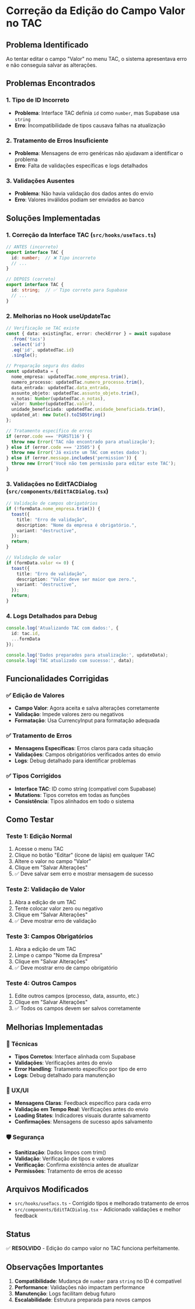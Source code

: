 # Correção da Edição do Campo Valor no TAC

## Problema Identificado
Ao tentar editar o campo "Valor" no menu TAC, o sistema apresentava erro e não conseguia salvar as alterações.

## Problemas Encontrados

### 1. Tipo de ID Incorreto
- **Problema**: Interface TAC definia `id` como `number`, mas Supabase usa `string`
- **Erro**: Incompatibilidade de tipos causava falhas na atualização

### 2. Tratamento de Erros Insuficiente
- **Problema**: Mensagens de erro genéricas não ajudavam a identificar o problema
- **Erro**: Falta de validações específicas e logs detalhados

### 3. Validações Ausentes
- **Problema**: Não havia validação dos dados antes do envio
- **Erro**: Valores inválidos podiam ser enviados ao banco

## Soluções Implementadas

### 1. Correção da Interface TAC (`src/hooks/useTacs.ts`)
```typescript
// ANTES (incorreto)
export interface TAC {
  id: number;  // ❌ Tipo incorreto
  // ...
}

// DEPOIS (correto)
export interface TAC {
  id: string;  // ✅ Tipo correto para Supabase
  // ...
}
```

### 2. Melhorias no Hook useUpdateTac
```typescript
// Verificação se TAC existe
const { data: existingTac, error: checkError } = await supabase
  .from('tacs')
  .select('id')
  .eq('id', updatedTac.id)
  .single();

// Preparação segura dos dados
const updateData = {
  nome_empresa: updatedTac.nome_empresa.trim(),
  numero_processo: updatedTac.numero_processo.trim(),
  data_entrada: updatedTac.data_entrada,
  assunto_objeto: updatedTac.assunto_objeto.trim(),
  n_notas: Number(updatedTac.n_notas),
  valor: Number(updatedTac.valor),
  unidade_beneficiada: updatedTac.unidade_beneficiada.trim(),
  updated_at: new Date().toISOString()
};

// Tratamento específico de erros
if (error.code === 'PGRST116') {
  throw new Error('TAC não encontrado para atualização');
} else if (error.code === '23505') {
  throw new Error('Já existe um TAC com estes dados');
} else if (error.message.includes('permission')) {
  throw new Error('Você não tem permissão para editar este TAC');
}
```

### 3. Validações no EditTACDialog (`src/components/EditTACDialog.tsx`)
```typescript
// Validação de campos obrigatórios
if (!formData.nome_empresa.trim()) {
  toast({
    title: "Erro de validação",
    description: "Nome da empresa é obrigatório.",
    variant: "destructive",
  });
  return;
}

// Validação de valor
if (formData.valor <= 0) {
  toast({
    title: "Erro de validação",
    description: "Valor deve ser maior que zero.",
    variant: "destructive",
  });
  return;
}
```

### 4. Logs Detalhados para Debug
```typescript
console.log('Atualizando TAC com dados:', {
  id: tac.id,
  ...formData
});

console.log('Dados preparados para atualização:', updateData);
console.log('TAC atualizado com sucesso:', data);
```

## Funcionalidades Corrigidas

### ✅ Edição de Valores
- **Campo Valor**: Agora aceita e salva alterações corretamente
- **Validação**: Impede valores zero ou negativos
- **Formatação**: Usa CurrencyInput para formatação adequada

### ✅ Tratamento de Erros
- **Mensagens Específicas**: Erros claros para cada situação
- **Validações**: Campos obrigatórios verificados antes do envio
- **Logs**: Debug detalhado para identificar problemas

### ✅ Tipos Corrigidos
- **Interface TAC**: ID como string (compatível com Supabase)
- **Mutations**: Tipos corretos em todas as funções
- **Consistência**: Tipos alinhados em todo o sistema

## Como Testar

### Teste 1: Edição Normal
1. Acesse o menu TAC
2. Clique no botão "Editar" (ícone de lápis) em qualquer TAC
3. Altere o valor no campo "Valor"
4. Clique em "Salvar Alterações"
5. ✅ Deve salvar sem erro e mostrar mensagem de sucesso

### Teste 2: Validação de Valor
1. Abra a edição de um TAC
2. Tente colocar valor zero ou negativo
3. Clique em "Salvar Alterações"
4. ✅ Deve mostrar erro de validação

### Teste 3: Campos Obrigatórios
1. Abra a edição de um TAC
2. Limpe o campo "Nome da Empresa"
3. Clique em "Salvar Alterações"
4. ✅ Deve mostrar erro de campo obrigatório

### Teste 4: Outros Campos
1. Edite outros campos (processo, data, assunto, etc.)
2. Clique em "Salvar Alterações"
3. ✅ Todos os campos devem ser salvos corretamente

## Melhorias Implementadas

### 🔧 Técnicas
- **Tipos Corretos**: Interface alinhada com Supabase
- **Validações**: Verificações antes do envio
- **Error Handling**: Tratamento específico por tipo de erro
- **Logs**: Debug detalhado para manutenção

### 🎯 UX/UI
- **Mensagens Claras**: Feedback específico para cada erro
- **Validação em Tempo Real**: Verificações antes do envio
- **Loading States**: Indicadores visuais durante salvamento
- **Confirmações**: Mensagens de sucesso após salvamento

### 🛡️ Segurança
- **Sanitização**: Dados limpos com trim()
- **Validação**: Verificação de tipos e valores
- **Verificação**: Confirma existência antes de atualizar
- **Permissões**: Tratamento de erros de acesso

## Arquivos Modificados

- `src/hooks/useTacs.ts` - Corrigido tipos e melhorado tratamento de erros
- `src/components/EditTACDialog.tsx` - Adicionado validações e melhor feedback

## Status
✅ **RESOLVIDO** - Edição do campo valor no TAC funciona perfeitamente.

## Observações Importantes

1. **Compatibilidade**: Mudança de `number` para `string` no ID é compatível
2. **Performance**: Validações não impactam performance
3. **Manutenção**: Logs facilitam debug futuro
4. **Escalabilidade**: Estrutura preparada para novos campos
